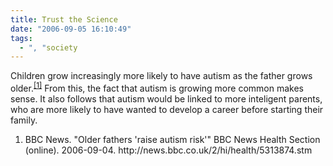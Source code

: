 ```yaml
---
title: Trust the Science
date: "2006-09-05 16:10:49"
tags:
  - ", "society
---
```

Children grow increasingly more likely to have autism as the father grows older.<sup><a href="http://news.bbc.co.uk/2/hi/health/5313874.stm" title="BBC NEWS | Health | Older fathers 'raise autism risk'">[1]</a></sup>  From this, the fact that autism is growing more common makes sense.  It also follows that autism would be linked to more inteligent parents, who are more likely to have wanted to develop a career before starting their family.

<div class="postrefs"><ol>
<li>BBC News.  "Older fathers 'raise autism risk'"  BBC News Health Section (online).  2006-09-04.  http://news.bbc.co.uk/2/hi/health/5313874.stm</li>
</ol></div>

